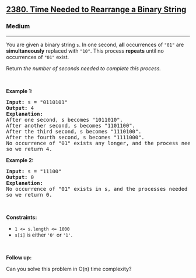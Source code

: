 <h2><a href="https://leetcode.com/problems/time-needed-to-rearrange-a-binary-string/">2380. Time Needed to Rearrange a Binary String</a></h2><h3>Medium</h3><hr><div><p>You are given a binary string <code>s</code>. In one second, <strong>all</strong> occurrences of <code>"01"</code> are <strong>simultaneously</strong> replaced with <code>"10"</code>. This process <strong>repeats</strong> until no occurrences of <code>"01"</code> exist.</p>

<p>Return<em> the number of seconds needed to complete this process.</em></p>

<p>&nbsp;</p>
<p><strong class="example">Example 1:</strong></p>

<pre style="position: relative;"><strong>Input:</strong> s = "0110101"
<strong>Output:</strong> 4
<strong>Explanation:</strong> 
After one second, s becomes "1011010".
After another second, s becomes "1101100".
After the third second, s becomes "1110100".
After the fourth second, s becomes "1111000".
No occurrence of "01" exists any longer, and the process needed 4 seconds to complete,
so we return 4.
<div class="open_grepper_editor" title="Edit &amp; Save To Grepper"></div></pre>

<p><strong class="example">Example 2:</strong></p>

<pre style="position: relative;"><strong>Input:</strong> s = "11100"
<strong>Output:</strong> 0
<strong>Explanation:</strong>
No occurrence of "01" exists in s, and the processes needed 0 seconds to complete,
so we return 0.
<div class="open_grepper_editor" title="Edit &amp; Save To Grepper"></div></pre>

<p>&nbsp;</p>
<p><strong>Constraints:</strong></p>

<ul>
	<li><code>1 &lt;= s.length &lt;= 1000</code></li>
	<li><code>s[i]</code> is either <code>'0'</code> or <code>'1'</code>.</li>
</ul>

<p>&nbsp;</p>
<p><strong>Follow up:</strong></p>

<p>Can you solve this problem in O(n) time complexity?</p>
</div>